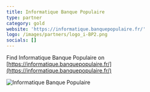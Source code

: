 ```yaml
---
title: Informatique Banque Populaire
type: partner
category: gold
website: 'https://informatique.banquepopulaire.fr/'
logo: /images/partners/logo_i-BP2.png
socials: []
---
```


Find Informatique Banque Populaire on [https://informatique.banquepopulaire.fr/](https://informatique.banquepopulaire.fr/)

![Informatique Banque Populaire](/images/partners/logo_i-BP2.png)
